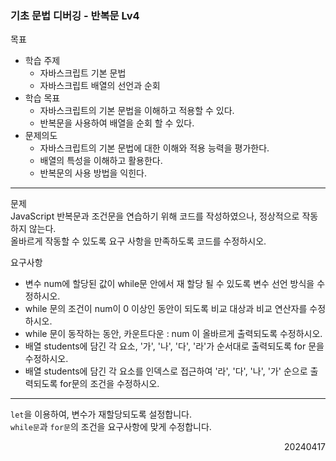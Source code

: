 ### 기초 문법 디버깅 - 반복문 Lv4
목표  
- 학습 주제
  - 자바스크립트 기본 문법
  - 자바스크립트 배열의 선언과 순회
- 학습 목표
  - 자바스크립트의 기본 문법을 이해하고 적용할 수 있다.
  - 반복문을 사용하여 배열을 순회 할 수 있다.
- 문제의도
  - 자바스크립트의 기본 문법에 대한 이해와 적용 능력을 평가한다.
  - 배열의 특성을 이해하고 활용한다.
  - 반복문의 사용 방법을 익힌다.
---
문제  
JavaScript 반복문과 조건문을 연습하기 위해 코드를 작성하였으나, 정상적으로 작동하지 않는다.  
올바르게 작동할 수 있도록 요구 사항을 만족하도록 코드를 수정하시오.  

요구사항
- 변수 num에 할당된 값이 while문 안에서 재 할당 될 수 있도록 변수 선언 방식을 수정하시오.
- while 문의 조건이 num이 0 이상인 동안이 되도록 비교 대상과 비교 연산자를 수정하시오.
- while 문이 동작하는 동안, 카운트다운 : num 이 올바르게 출력되도록 수정하시오.
- 배열 students에 담긴 각 요소, '가', '나', '다', '라'가 순서대로 출력되도록 for 문을 수정하시오.
- 배열 students에 담긴 각 요소를 인덱스로 접근하여 '라', '다', '나', '가' 순으로 출력되도록 for문의 조건을 수정하시오.
---
`let`을 이용하여, 변수가 재할당되도록 설정합니다.  
`while문`과 `for문`의 조건을 요구사항에 맞게 수정합니다.
<div style="text-align: right">20240417</div>
